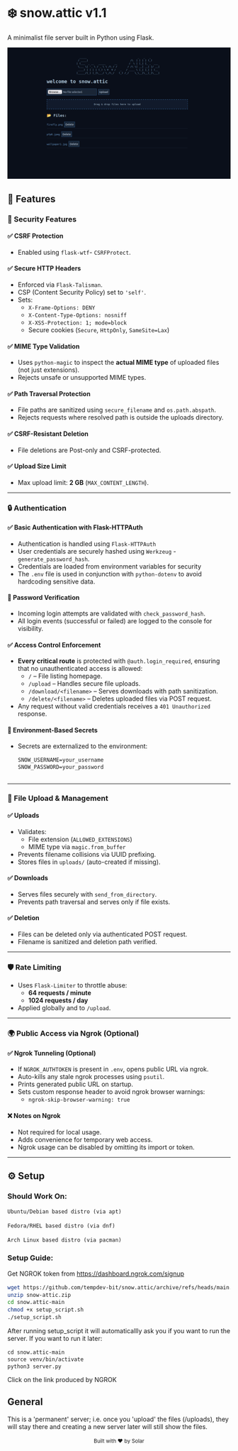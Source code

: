 # ❄️ snow.attic v1.1

A minimalist file server built in Python using Flask.

![snow.attic demo](image.png)

## 🔐 Features

### 🔐 Security Features

#### ✅ CSRF Protection
- Enabled using `flask-wtf`- `CSRFProtect`.

#### ✅ Secure HTTP Headers
- Enforced via `Flask-Talisman`.
- CSP (Content Security Policy) set to `'self'`.
- Sets:
  - `X-Frame-Options: DENY`
  - `X-Content-Type-Options: nosniff`
  - `X-XSS-Protection: 1; mode=block`
  - Secure cookies (`Secure`, `HttpOnly`, `SameSite=Lax`)

#### ✅ MIME Type Validation
- Uses `python-magic` to inspect the **actual MIME type** of uploaded files (not just extensions).
- Rejects unsafe or unsupported MIME types.

#### ✅ Path Traversal Protection
- File paths are sanitized using `secure_filename` and `os.path.abspath`.
- Rejects requests where resolved path is outside the uploads directory.

#### ✅ CSRF-Resistant Deletion
- File deletions are Post-only and CSRF-protected.

#### ✅ Upload Size Limit
- Max upload limit: **2 GB** (`MAX_CONTENT_LENGTH`).

---

### 🔒 Authentication

#### ✅ Basic Authentication with Flask-HTTPAuth
- Authentication is handled using `Flask-HTTPAuth`
- User credentials are securely hashed using `Werkzeug` - `generate_password_hash`.
- Credentials are loaded from environment variables for security
- The `.env` file is used in conjunction with `python-dotenv` to avoid hardcoding sensitive data.

#### 🔐 Password Verification
- Incoming login attempts are validated with `check_password_hash`.
- All login events (successful or failed) are logged to the console for visibility.

#### ✅ Access Control Enforcement
- **Every critical route** is protected with `@auth.login_required`, ensuring that no unauthenticated access is allowed:
  - `/` – File listing homepage.
  - `/upload` – Handles secure file uploads.
  - `/download/<filename>` – Serves downloads with path sanitization.
  - `/delete/<filename>` – Deletes uploaded files via POST request.
- Any request without valid credentials receives a `401 Unauthorized` response.

#### 🔐 Environment-Based Secrets
- Secrets are externalized to the environment:
  ```env
  SNOW_USERNAME=your_username
  SNOW_PASSWORD=your_password


---

### 📁 File Upload & Management

#### ✅ Uploads
- Validates:
  - File extension (`ALLOWED_EXTENSIONS`)
  - MIME type via `magic.from_buffer`
- Prevents filename collisions via UUID prefixing.
- Stores files in `uploads/` (auto-created if missing).

#### ✅ Downloads
- Serves files securely with `send_from_directory`.
- Prevents path traversal and serves only if file exists.

#### ✅ Deletion
- Files can be deleted only via authenticated POST request.
- Filename is sanitized and deletion path verified.

---

### 🛡️ Rate Limiting

- Uses `Flask-Limiter` to throttle abuse:
  - **64 requests / minute**
  - **1024 requests / day**
- Applied globally and to `/upload`.

---

### 🌍 Public Access via Ngrok (Optional)

#### ✅ Ngrok Tunneling (Optional)
- If `NGROK_AUTHTOKEN` is present in `.env`, opens public URL via ngrok.
- Auto-kills any stale ngrok processes using `psutil`.
- Prints generated public URL on startup.
- Sets custom response header to avoid ngrok browser warnings:
  - `ngrok-skip-browser-warning: true`

#### ❌ Notes on Ngrok
- Not required for local usage.
- Adds convenience for temporary web access.
- Ngrok usage can be disabled by omitting its import or token.

---

## ⚙️ Setup

### Should Work On:

    Ubuntu/Debian based distro (via apt)

    Fedora/RHEL based distro (via dnf)

    Arch Linux based distro (via pacman)

### Setup Guide:

Get NGROK token from https://dashboard.ngrok.com/signup

```bash
wget https://github.com/tempdev-bit/snow.attic/archive/refs/heads/main.zip -O snow-attic.zip
unzip snow-attic.zip
cd snow.attic-main
chmod +x setup_script.sh
./setup_script.sh
```
  
After running setup_script it will automaticallly ask you if you want to run the server.
If you want to run it later:

```
cd snow.attic-main
source venv/bin/activate
python3 server.py
```

Click on the link produced by NGROK

## General
This is a 'permanent' server; i.e. once you 'upload' the files (/uploads), they will stay there and creating a new server later will still show the files.
  

<p align=center><sup>Built with ❤️ by Solar<sup><p align=center>

